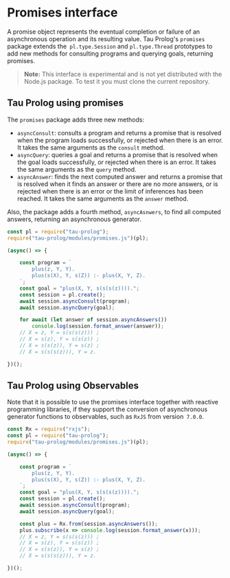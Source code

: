 # Promises interface

A promise object represents the eventual completion or failure of an asynchronous operation and its resulting value. Tau Prolog's `promises` package extends the` pl.type.Session` and `pl.type.Thread` prototypes to add new methods for consulting programs and querying goals, returning promises. 

> **Note:** This interface is experimental and is not yet distributed with the Node.js package. To test it you must clone the current repository. 

## Tau Prolog using promises 

The `promises` package adds three new methods:

* `asyncConsult`: consults a program and returns a promise that is resolved when the program loads successfully, or rejected when there is an error. It takes the same arguments as the `consult` method.
* `asyncQuery`: queries a goal and returns a promise that is resolved when the goal loads successfully, or rejected when there is an error. It takes the same arguments as the `query` method.
* `asyncAnswer`: finds the next computed answer and returns a promise that is resolved when it finds an answer or there are no more answers, or is rejected when there is an error or the limit of inferences has been reached. It takes the same arguments as the `answer` method.

Also, the package adds a fourth method, `asyncAsnwers`, to find all computed answers, returning an asynchronous generator.

```javascript
const pl = require("tau-prolog");
require("tau-prolog/modules/promises.js")(pl);

(async() => {

    const program = `
        plus(z, Y, Y).
        plus(s(X), Y, s(Z)) :- plus(X, Y, Z).
    `;
    const goal = "plus(X, Y, s(s(s(z)))).";
    const session = pl.create();
    await session.asyncConsult(program);
    await session.asyncQuery(goal);

    for await (let answer of session.asyncAnswers())
        console.log(session.format_answer(answer));
    // X = z, Y = s(s(s(z))) ;
    // X = s(z), Y = s(s(z)) ;
    // X = s(s(z)), Y = s(z) ;
    // X = s(s(s(z))), Y = z.

})();
```

## Tau Prolog using Observables

Note that it is possible to use the promises interface together with reactive programming libraries, if they support the conversion of asynchronous generator functions to observables, such as `RxJS` from version` 7.0.0`.

```javascript
const Rx = require("rxjs");
const pl = require("tau-prolog");
require("tau-prolog/modules/promises.js")(pl);

(async() => {

    const program = `
        plus(z, Y, Y).
        plus(s(X), Y, s(Z)) :- plus(X, Y, Z).
    `;
    const goal = "plus(X, Y, s(s(s(z)))).";
    const session = pl.create();
    await session.asyncConsult(program);
    await session.asyncQuery(goal);

    const plus = Rx.from(session.asyncAnswers());
    plus.subscribe(x => console.log(session.format_answer(x)));
    // X = z, Y = s(s(s(z))) ;
    // X = s(z), Y = s(s(z)) ;
    // X = s(s(z)), Y = s(z) ;
    // X = s(s(s(z))), Y = z.

})();
```